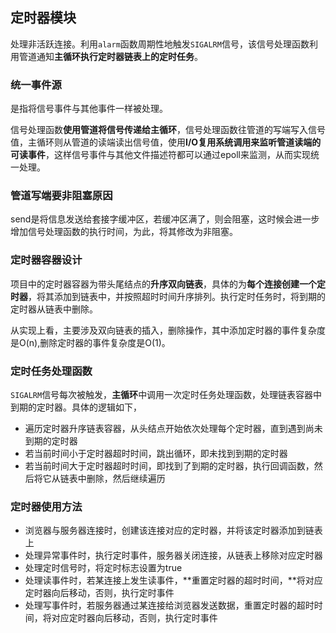 ## 定时器模块

处理非活跃连接。利用`alarm`函数周期性地触发`SIGALRM`信号，该信号处理函数利用管道通知**主循环执行定时器链表上的定时任务**。

### 统一事件源

是指将信号事件与其他事件一样被处理。

信号处理函数**使用管道将信号传递给主循环**，信号处理函数往管道的写端写入信号值，主循环则从管道的读端读出信号值，使用**I/O复用系统调用来监听管道读端的可读事件**，这样信号事件与其他文件描述符都可以通过epoll来监测，从而实现统一处理。

### 管道写端要非阻塞原因

send是将信息发送给套接字缓冲区，若缓冲区满了，则会阻塞，这时候会进一步增加信号处理函数的执行时间，为此，将其修改为非阻塞。

### 定时器容器设计

项目中的定时器容器为带头尾结点的**升序双向链表**，具体的为**每个连接创建一个定时器**，将其添加到链表中，并按照超时时间升序排列。执行定时任务时，将到期的定时器从链表中删除。

从实现上看，主要涉及双向链表的插入，删除操作，其中添加定时器的事件复杂度是O(n),删除定时器的事件复杂度是O(1)。

### 定时任务处理函数

`SIGALRM`信号每次被触发，**主循环**中调用一次定时任务处理函数，处理链表容器中到期的定时器。具体的逻辑如下，

- 遍历定时器升序链表容器，从头结点开始依次处理每个定时器，直到遇到尚未到期的定时器
- 若当前时间小于定时器超时时间，跳出循环，即未找到到期的定时器
- 若当前时间大于定时器超时时间，即找到了到期的定时器，执行回调函数，然后将它从链表中删除，然后继续遍历



### 定时器使用方法

- 浏览器与服务器连接时，创建该连接对应的定时器，并将该定时器添加到链表上
- 处理异常事件时，执行定时事件，服务器关闭连接，从链表上移除对应定时器
- 处理定时信号时，将定时标志设置为true
- 处理读事件时，若某连接上发生读事件，**重置定时器的超时时间，**将对应定时器向后移动，否则，执行定时事件
- 处理写事件时，若服务器通过某连接给浏览器发送数据，重置定时器的超时时间，将对应定时器向后移动，否则，执行定时事件